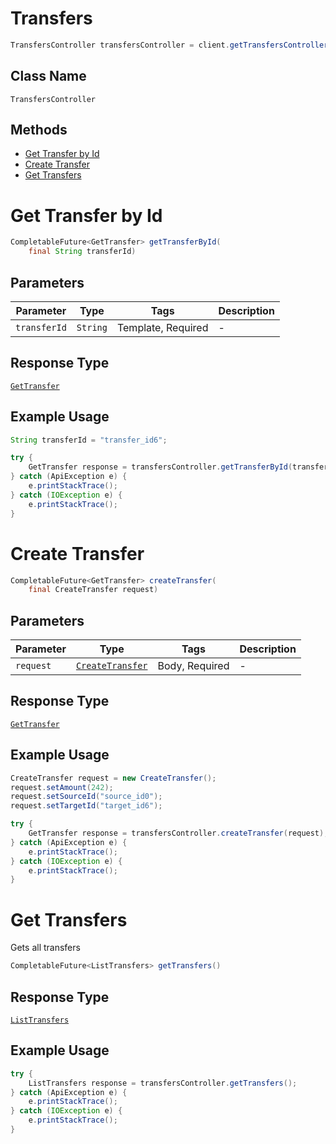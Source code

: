 # Transfers

```java
TransfersController transfersController = client.getTransfersController();
```

## Class Name

`TransfersController`

## Methods

* [Get Transfer by Id](/doc/controllers/transfers.md#get-transfer-by-id)
* [Create Transfer](/doc/controllers/transfers.md#create-transfer)
* [Get Transfers](/doc/controllers/transfers.md#get-transfers)


# Get Transfer by Id

```java
CompletableFuture<GetTransfer> getTransferById(
    final String transferId)
```

## Parameters

| Parameter | Type | Tags | Description |
|  --- | --- | --- | --- |
| `transferId` | `String` | Template, Required | - |

## Response Type

[`GetTransfer`](/doc/models/get-transfer.md)

## Example Usage

```java
String transferId = "transfer_id6";

try {
    GetTransfer response = transfersController.getTransferById(transferId);
} catch (ApiException e) {
    e.printStackTrace();
} catch (IOException e) {
    e.printStackTrace();
}
```


# Create Transfer

```java
CompletableFuture<GetTransfer> createTransfer(
    final CreateTransfer request)
```

## Parameters

| Parameter | Type | Tags | Description |
|  --- | --- | --- | --- |
| `request` | [`CreateTransfer`](/doc/models/create-transfer.md) | Body, Required | - |

## Response Type

[`GetTransfer`](/doc/models/get-transfer.md)

## Example Usage

```java
CreateTransfer request = new CreateTransfer();
request.setAmount(242);
request.setSourceId("source_id0");
request.setTargetId("target_id6");

try {
    GetTransfer response = transfersController.createTransfer(request);
} catch (ApiException e) {
    e.printStackTrace();
} catch (IOException e) {
    e.printStackTrace();
}
```


# Get Transfers

Gets all transfers

```java
CompletableFuture<ListTransfers> getTransfers()
```

## Response Type

[`ListTransfers`](/doc/models/list-transfers.md)

## Example Usage

```java
try {
    ListTransfers response = transfersController.getTransfers();
} catch (ApiException e) {
    e.printStackTrace();
} catch (IOException e) {
    e.printStackTrace();
}
```

